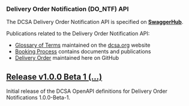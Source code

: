### Delivery Order Notification (DO_NTF) API

The DCSA Delivery Order Notification API is specified on [**SwaggerHub**](https://app.swaggerhub.com/apis/dcsaorg/DCSA_DO_NTF).

Publications related to the Delivery Order Notification API:
- [Glossary of Terms](https://knowledge.dcsa.org/s/glossary) maintained on the [dcsa.org](https://dcsa.org) website
- [Booking Process](https://dcsa.org/standards/delivery-order-process/) contains documents and publications
- [Delivery Order](./../) maintained here on GitHub

<a name="v100B1"></a>[Release v1.0.0 Beta 1 (...)](https://app.swaggerhub.com/apis-docs/dcsaorg/DCSA_DO_NTF/1.0.0-Beta-1)
---
Initial release of the DCSA OpenAPI definitions for Delivery Order Notifications 1.0.0-Beta-1.